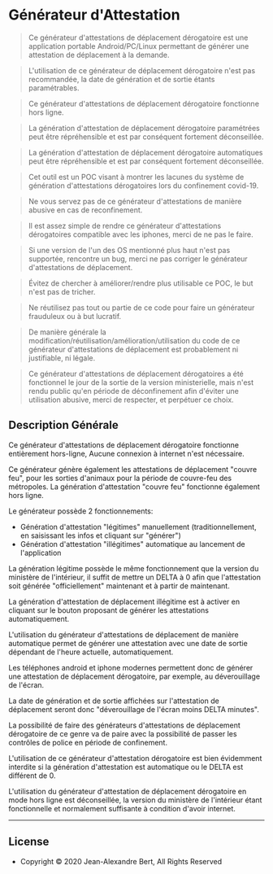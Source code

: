 
# Générateur d'Attestation

> Ce générateur d'attestations de déplacement dérogatoire est une application portable Android/PC/Linux permettant de générer une attestation de déplacement à la demande.

> L'utilisation de ce générateur de déplacement dérogatoire n'est pas recommandée, la date de génération et de sortie étants paramétrables.

> Ce générateur d'attestations de déplacement dérogatoire fonctionne hors ligne.

> La génération d'attestation de déplacement dérogatoire paramétrées peut être répréhensible et est par conséquent fortement déconseillée.

> La génération d'attestation de déplacement dérogatoire automatiques peut être répréhensible et est par conséquent fortement déconseillée.

> Cet outil est un POC visant à montrer les lacunes du système de génération d'attestations dérogatoires lors du confinement covid-19.

> Ne vous servez pas de ce générateur d'attestations de manière abusive en cas de reconfinement.

> Il est assez simple de rendre ce générateur d'attestations dérogatoires compatible avec les iphones, merci de ne pas le faire.

> Si une version de l'un des OS mentionné plus haut n'est pas supportée, rencontre un bug, merci ne pas corriger le générateur d'attestations de déplacement.

> Évitez de chercher à améliorer/rendre plus utilisable ce POC, le but n'est pas de tricher.

> Ne réutilisez pas tout ou partie de ce code pour faire un générateur frauduleux ou à but lucratif.

> De manière générale la modification/réutilisation/amélioration/utilisation du code de ce générateur d'attestations de déplacement est probablement ni justifiable, ni légale.

> Ce générateur d'attestations de déplacement dérogatoires a été fonctionnel le jour de la sortie de la version ministerielle, mais n'est rendu public qu'en période de déconfinement afin d'éviter une utilisation abusive, merci de respecter, et perpétuer ce choix.


## Description Générale


Ce générateur d'attestations de déplacement dérogatoire fonctionne entièrement hors-ligne,
Aucune connexion à internet n'est nécessaire.

Ce générateur génère également les attestations de déplacement "couvre feu", pour les sorties d'animaux pour la période de couvre-feu des métropoles. La génération d'attestation "couvre feu" fonctionne également hors ligne.

Le générateur possède 2 fonctionnements:

- Génération d'attestation "légitimes" manuellement (traditionnellement, en saisissant les infos et cliquant sur "générer")
- Génération d'attestation "illégitimes" automatique au lancement de l'application

La génération légitime possède le même fonctionnement que la version du ministère de l'intérieur, il suffit de mettre un DELTA à 0 afin que l'attestation soit générée "officiellement" maintenant et à partir de maintenant.


La génération d'attestation de déplacement illégitime est à activer en cliquant sur le bouton proposant de générer les attestations automatiquement.

L'utilisation du générateur d'attestations de déplacement de manière automatique permet de générer une attestation avec une date de sortie dépendant de l'heure actuelle, automatiquement.

Les téléphones android et iphone modernes permettent donc de générer une attestation de déplacement dérogatoire, par exemple, au déverouillage de l'écran.

La date de génération et de sortie affichées sur l'attestation de déplacement seront donc "déverouillage de l'écran moins DELTA minutes".

La possibilité de faire des générateurs d'attestations de déplacement dérogatoire de ce genre va de paire avec la possibilité de passer les contrôles de police en période de confinement.


L'utilisation de ce générateur d'attestation dérogatoire est bien évidemment interdite si la génération d'attestation est automatique ou le DELTA est différent de 0.

L'utilisation du générateur d'attestation de déplacement dérogatoire en mode hors ligne est déconseillée, la version du ministère de l'intérieur étant fonctionnelle et normalement suffisante à condition d'avoir internet.

---

## License

- Copyright © 2020 Jean-Alexandre Bert, All Rights Reserved

